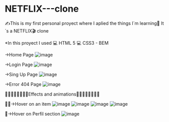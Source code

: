 # NETFLIX---clone
✍️This is my first personal proyect where I aplied the things I´m learning🚀 
It´s a NETFLIX🎬 clone

*In this proyect I used
💻 HTML 5
💻 CSS3 - BEM

->Home Page
![image](https://user-images.githubusercontent.com/67123399/128655845-3b25154e-db9b-4961-9758-b4a74b895d91.png)

->Login Page
![image](https://user-images.githubusercontent.com/67123399/128655961-a79d3ac4-00e8-44df-8ba3-c4fbbf3ad655.png)

->Sing Up Page
![image](https://user-images.githubusercontent.com/67123399/128655883-9e044623-7047-46b9-88d1-940b397bd05a.png)

->Error 404 Page
![image](https://user-images.githubusercontent.com/67123399/128656019-1d1652ee-d96e-435d-b44e-0857a62520fa.png)

💅🏽💅🏽💅🏽💅🏽Effects and animations💅🏽💅🏽💅🏽💅🏽

💅🏽->Hover on an item
![image](https://user-images.githubusercontent.com/67123399/128656757-43abee68-257e-4d61-9097-9d43493110cc.png)
![image](https://user-images.githubusercontent.com/67123399/128656584-49491a49-b376-471c-ac88-ae83ffde54f4.png)
![image](https://user-images.githubusercontent.com/67123399/128656665-3d324a05-ea06-402f-a696-ff9259f328e3.png)
![image](https://user-images.githubusercontent.com/67123399/128656679-d44d5377-10d4-4a6e-b968-b1f1769ea40a.png)

💅->Hover on Perfil section
![image](https://user-images.githubusercontent.com/67123399/128656763-c9d985d3-5ee0-4ee1-98b0-cf43673fde10.png)

